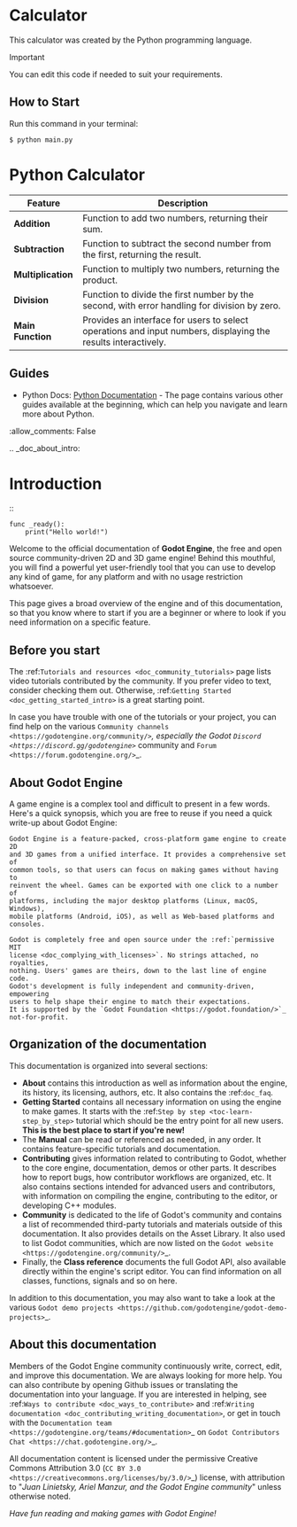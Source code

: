 # Calculator
This calculator was created by the Python programming language.

> [!IMPORTANT]
> You can edit this code if needed to suit your requirements.

## How to Start
Run this command in your terminal:
```
$ python main.py
```

# Python Calculator

| **Feature**     | **Description**                                                                 |
|------------------|---------------------------------------------------------------------------------|
| **Addition**    | Function to add two numbers, returning their sum.                              |
| **Subtraction** | Function to subtract the second number from the first, returning the result.  |
| **Multiplication** | Function to multiply two numbers, returning the product.                     |
| **Division**    | Function to divide the first number by the second, with error handling for division by zero. |
| **Main Function** | Provides an interface for users to select operations and input numbers, displaying the results interactively. |

## Guides
- Python Docs: [Python Documentation](https://docs.python.org/3/) - The page contains various other guides available at the beginning, which can help you navigate and learn more about Python.

:allow_comments: False

.. _doc_about_intro:

Introduction
============

::

    func _ready():
        print("Hello world!")

Welcome to the official documentation of **Godot Engine**, the free and open source
community-driven 2D and 3D game engine! Behind this mouthful, you will find a
powerful yet user-friendly tool that you can use to develop any kind of game,
for any platform and with no usage restriction whatsoever.

This page gives a broad overview of the engine and of this documentation,
so that you know where to start if you are a beginner or
where to look if you need information on a specific feature.

Before you start
----------------

The :ref:`Tutorials and resources <doc_community_tutorials>` page lists
video tutorials contributed by the community. If you prefer video to text,
consider checking them out. Otherwise, :ref:`Getting Started <doc_getting_started_intro>`
is a great starting point.

In case you have trouble with one of the tutorials or your project,
you can find help on the various `Community channels <https://godotengine.org/community/>`_,
especially the Godot `Discord <https://discord.gg/godotengine>`_ community and
`Forum <https://forum.godotengine.org/>`_.

About Godot Engine
------------------

A game engine is a complex tool and difficult to present in a few words.
Here's a quick synopsis, which you are free to reuse
if you need a quick write-up about Godot Engine:

    Godot Engine is a feature-packed, cross-platform game engine to create 2D
    and 3D games from a unified interface. It provides a comprehensive set of
    common tools, so that users can focus on making games without having to
    reinvent the wheel. Games can be exported with one click to a number of
    platforms, including the major desktop platforms (Linux, macOS, Windows),
    mobile platforms (Android, iOS), as well as Web-based platforms and consoles.

    Godot is completely free and open source under the :ref:`permissive MIT
    license <doc_complying_with_licenses>`. No strings attached, no royalties,
    nothing. Users' games are theirs, down to the last line of engine code.
    Godot's development is fully independent and community-driven, empowering
    users to help shape their engine to match their expectations.
    It is supported by the `Godot Foundation <https://godot.foundation/>`_
    not-for-profit.


Organization of the documentation
---------------------------------

This documentation is organized into several sections:

- **About** contains this introduction as well as
  information about the engine, its history, its licensing, authors, etc. It
  also contains the :ref:`doc_faq`.
- **Getting Started** contains all necessary information on using the
  engine to make games. It starts with the :ref:`Step by step
  <toc-learn-step_by_step>` tutorial which should be the entry point for all
  new users. **This is the best place to start if you're new!**
- The **Manual** can be read or referenced as needed,
  in any order. It contains feature-specific tutorials and documentation.
- **Contributing** gives information related to contributing to
  Godot, whether to the core engine, documentation, demos or other parts.
  It describes how to report bugs, how contributor workflows are organized, etc.
  It also contains sections intended for advanced users and contributors,
  with information on compiling the engine, contributing to the editor,
  or developing C++ modules.
- **Community** is dedicated to the life of Godot's community and contains a list of
  recommended third-party tutorials and materials outside of this documentation.
  It also provides details on the Asset Library. It also used to list Godot
  communities, which are now listed on the `Godot website <https://godotengine.org/community/>`_.
- Finally, the **Class reference** documents the full Godot API,
  also available directly within the engine's script editor.
  You can find information on all classes, functions, signals and so on here.

In addition to this documentation, you may also want to take a look at the
various `Godot demo projects <https://github.com/godotengine/godot-demo-projects>`_.

About this documentation
------------------------

Members of the Godot Engine community continuously write, correct, edit, and
improve this documentation. We are always looking for more help. You can also
contribute by opening Github issues or translating the documentation into your language.
If you are interested in helping, see :ref:`Ways to contribute <doc_ways_to_contribute>`
and :ref:`Writing documentation <doc_contributing_writing_documentation>`,
or get in touch with the `Documentation team <https://godotengine.org/teams/#documentation>`_
on `Godot Contributors Chat <https://chat.godotengine.org/>`_.

All documentation content is licensed under the permissive Creative Commons Attribution 3.0
(`CC BY 3.0 <https://creativecommons.org/licenses/by/3.0/>`_) license,
with attribution to "*Juan Linietsky, Ariel Manzur, and the Godot Engine community*"
unless otherwise noted.

*Have fun reading and making games with Godot Engine!*
